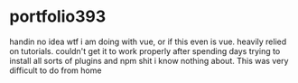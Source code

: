 # portfolio393
handin
no idea wtf i am doing with vue, or if this even is vue. heavily relied on tutorials. couldn't get it to work properly after spending days trying to install all sorts of plugins and npm shit i know nothing about.
This was very difficult to do from home
